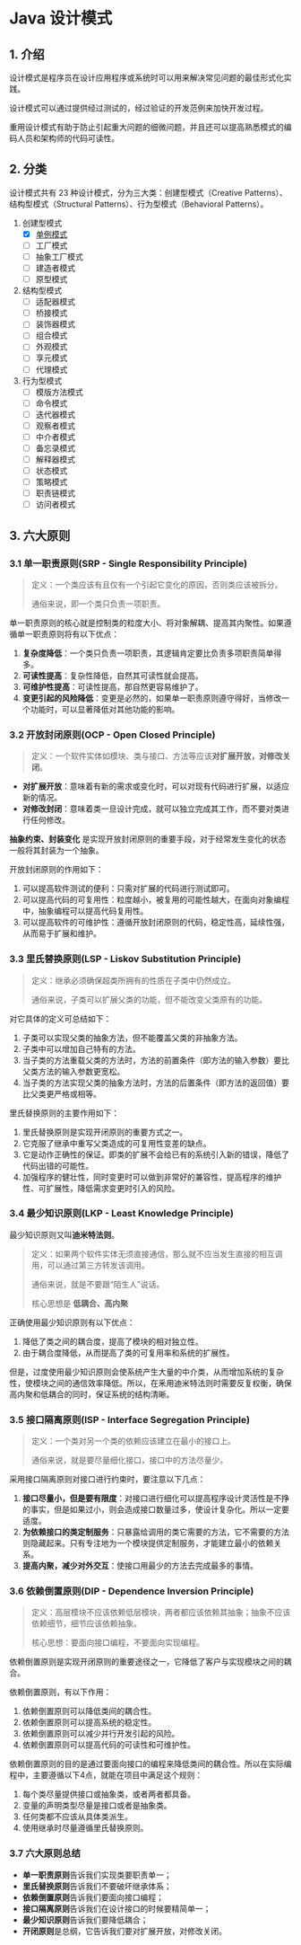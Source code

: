 # Java 设计模式

## 1. 介绍

设计模式是程序员在设计应用程序或系统时可以用来解决常见问题的最佳形式化实践。

设计模式可以通过提供经过测试的，经过验证的开发范例来加快开发过程。

重用设计模式有助于防止引起重大问题的细微问题，并且还可以提高熟悉模式的编码人员和架构师的代码可读性。

## 2. 分类

设计模式共有 23 种设计模式，分为三大类：创建型模式（Creative Patterns）、结构型模式（Structural Patterns）、行为型模式（Behavioral Patterns）。

1. 创建型模式
   - [x] [单例模式](https://junmoyu.com/2021/design-patterns-singleton/)
   - [ ] 工厂模式
   - [ ] 抽象工厂模式
   - [ ] 建造者模式
   - [ ] 原型模式

2. 结构型模式
   - [ ] 适配器模式
   - [ ] 桥接模式
   - [ ] 装饰器模式
   - [ ] 组合模式
   - [ ] 外观模式
   - [ ] 享元模式
   - [ ] 代理模式

3. 行为型模式
   - [ ] 模版方法模式
   - [ ] 命令模式
   - [ ] 迭代器模式
   - [ ] 观察者模式
   - [ ] 中介者模式
   - [ ] 备忘录模式
   - [ ] 解释器模式
   - [ ] 状态模式
   - [ ] 策略模式
   - [ ] 职责链模式
   - [ ] 访问者模式

## 3. 六大原则

### 3.1 单一职责原则(SRP - Single Responsibility Principle)

> 定义：一个类应该有且仅有一个引起它变化的原因，否则类应该被拆分。
> 
> 通俗来说，即一个类只负责一项职责。

单一职责原则的核心就是控制类的粒度大小、将对象解耦、提高其内聚性。如果遵循单一职责原则将有以下优点：

1. **复杂度降低**：一个类只负责一项职责，其逻辑肯定要比负责多项职责简单得多。
2. **可读性提高**：复杂性降低，自然其可读性就会提高。
3. **可维护性提高**：可读性提高，那自然更容易维护了。
4. **变更引起的风险降低**：变更是必然的，如果单一职责原则遵守得好，当修改一个功能时，可以显著降低对其他功能的影响。

### 3.2 开放封闭原则(OCP - Open Closed Principle)

> 定义：一个软件实体如模块、类与接口、方法等应该**对扩展开放，对修改关闭**。

* **对扩展开放**：意味着有新的需求或变化时，可以对现有代码进行扩展，以适应新的情况。
* **对修改封闭**：意味着类一旦设计完成，就可以独立完成其工作，而不要对类进行任何修改。

**抽象约束、封装变化** 是实现开放封闭原则的重要手段，对于经常发生变化的状态一般将其封装为一个抽象。

开放封闭原则的作用如下：

1. 可以提高软件测试的便利：只需对扩展的代码进行测试即可。
2. 可以提高代码的可复用性：粒度越小，被复用的可能性越大，在面向对象编程中，抽象编程可以提高代码复用性。
3. 可以提高软件的可维护性：遵循开放封闭原则的代码，稳定性高，延续性强，从而易于扩展和维护。

### 3.3 里氏替换原则(LSP - Liskov Substitution Principle)

> 定义：继承必须确保超类所拥有的性质在子类中仍然成立。
> 
> 通俗来说，子类可以扩展父类的功能，但不能改变父类原有的功能。

对它具体的定义可总结如下：

1. 子类可以实现父类的抽象方法，但不能覆盖父类的非抽象方法。
2. 子类中可以增加自己特有的方法。
3. 当子类的方法重载父类的方法时，方法的前置条件（即方法的输入参数）要比父类方法的输入参数更宽松。
4. 当子类的方法实现父类的抽象方法时，方法的后置条件（即方法的返回值）要比父类更严格或相等。

里氏替换原则的主要作用如下：

1. 里氏替换原则是实现开闭原则的重要方式之一。
2. 它克服了继承中重写父类造成的可复用性变差的缺点。
3. 它是动作正确性的保证。即类的扩展不会给已有的系统引入新的错误，降低了代码出错的可能性。
4. 加强程序的健壮性，同时变更时可以做到非常好的兼容性，提高程序的维护性、可扩展性，降低需求变更时引入的风险。

### 3.4 最少知识原则(LKP - Least Knowledge Principle)

最少知识原则又叫**迪米特法则**。

> 定义：如果两个软件实体无须直接通信，那么就不应当发生直接的相互调用，可以通过第三方转发该调用。
> 
> 通俗来说，就是不要跟“陌生人”说话。
> 
> 核心思想是 **低耦合、高内聚**

正确使用最少知识原则有以下优点：

1. 降低了类之间的耦合度，提高了模块的相对独立性。
2. 由于耦合度降低，从而提高了类的可复用率和系统的扩展性。

但是，过度使用最少知识原则会使系统产生大量的中介类，从而增加系统的复杂性，使模块之间的通信效率降低。所以，在釆用迪米特法则时需要反复权衡，确保高内聚和低耦合的同时，保证系统的结构清晰。

### 3.5 接口隔离原则(ISP - Interface Segregation Principle)

> 定义：一个类对另一个类的依赖应该建立在最小的接口上。
> 
> 通俗来说，就是要尽量细化接口，接口中的方法尽量少。

采用接口隔离原则对接口进行约束时，要注意以下几点：

1. **接口尽量小，但是要有限度**：对接口进行细化可以提高程序设计灵活性是不挣的事实，但是如果过小，则会造成接口数量过多，使设计复杂化。所以一定要适度。
2. **为依赖接口的类定制服务**：只暴露给调用的类它需要的方法，它不需要的方法则隐藏起来。只有专注地为一个模块提供定制服务，才能建立最小的依赖关系。
3. **提高内聚，减少对外交互**：使接口用最少的方法去完成最多的事情。

### 3.6 依赖倒置原则(DIP - Dependence Inversion Principle)

> 定义：高层模块不应该依赖低层模块，两者都应该依赖其抽象；抽象不应该依赖细节，细节应该依赖抽象。
> 
> 核心思想：要面向接口编程，不要面向实现编程。

依赖倒置原则是实现开闭原则的重要途径之一，它降低了客户与实现模块之间的耦合。

依赖倒置原则，有以下作用：

1. 依赖倒置原则可以降低类间的耦合性。
2. 依赖倒置原则可以提高系统的稳定性。
3. 依赖倒置原则可以减少并行开发引起的风险。
4. 依赖倒置原则可以提高代码的可读性和可维护性。

依赖倒置原则的目的是通过要面向接口的编程来降低类间的耦合性。所以在实际编程中，主要遵循以下4点，就能在项目中满足这个规则：

1. 每个类尽量提供接口或抽象类，或者两者都具备。
2. 变量的声明类型尽量是接口或者是抽象类。
3. 任何类都不应该从具体类派生。
4. 使用继承时尽量遵循里氏替换原则。

### 3.7 六大原则总结

* **单一职责原则**告诉我们实现类要职责单一；
* **里氏替换原则**告诉我们不要破坏继承体系；
* **依赖倒置原则**告诉我们要面向接口编程；
* **接口隔离原则**告诉我们在设计接口的时候要精简单一；
* **最少知识原则**告诉我们要降低耦合；
* **开闭原则**是总纲，它告诉我们要对扩展开放，对修改关闭。
